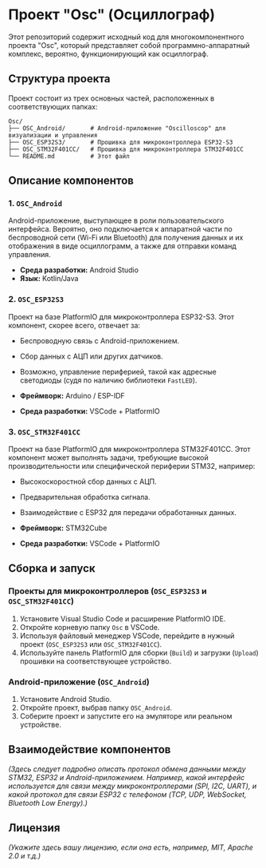 # Проект "Osc" (Осциллограф)

Этот репозиторий содержит исходный код для многокомпонентного проекта "Osc", который представляет собой программно-аппаратный комплекс, вероятно, функционирующий как осциллограф.

## Структура проекта

Проект состоит из трех основных частей, расположенных в соответствующих папках:

```
Osc/
├── OSC_Android/       # Android-приложение "Oscilloscop" для визуализации и управления
├── OSC_ESP32S3/       # Прошивка для микроконтроллера ESP32-S3
├── OSC_STM32F401CC/   # Прошивка для микроконтроллера STM32F401CC
└── README.md          # Этот файл
```

## Описание компонентов

### 1. `OSC_Android`

Android-приложение, выступающее в роли пользовательского интерфейса. Вероятно, оно подключается к аппаратной части по беспроводной сети (Wi-Fi или Bluetooth) для получения данных и их отображения в виде осциллограмм, а также для отправки команд управления.

-   **Среда разработки:** Android Studio
-   **Язык:** Kotlin/Java

### 2. `OSC_ESP32S3`

Проект на базе PlatformIO для микроконтроллера ESP32-S3. Этот компонент, скорее всего, отвечает за:
-   Беспроводную связь с Android-приложением.
-   Сбор данных с АЦП или других датчиков.
-   Возможно, управление периферией, такой как адресные светодиоды (судя по наличию библиотеки `FastLED`).

-   **Фреймворк:** Arduino / ESP-IDF
-   **Среда разработки:** VSCode + PlatformIO

### 3. `OSC_STM32F401CC`

Проект на базе PlatformIO для микроконтроллера STM32F401CC. Этот компонент может выполнять задачи, требующие высокой производительности или специфической периферии STM32, например:
-   Высокоскоростной сбор данных с АЦП.
-   Предварительная обработка сигнала.
-   Взаимодействие с ESP32 для передачи обработанных данных.

-   **Фреймворк:** STM32Cube
-   **Среда разработки:** VSCode + PlatformIO

## Сборка и запуск

### Проекты для микроконтроллеров (`OSC_ESP32S3` и `OSC_STM32F401CC`)

1.  Установите Visual Studio Code и расширение PlatformIO IDE.
2.  Откройте корневую папку `Osc` в VSCode.
3.  Используя файловый менеджер VSCode, перейдите в нужный проект (`OSC_ESP32S3` или `OSC_STM32F401CC`).
4.  Используйте панель PlatformIO для сборки (`Build`) и загрузки (`Upload`) прошивки на соответствующее устройство.

### Android-приложение (`OSC_Android`)

1.  Установите Android Studio.
2.  Откройте проект, выбрав папку `OSC_Android`.
3.  Соберите проект и запустите его на эмуляторе или реальном устройстве.

## Взаимодействие компонентов

*(Здесь следует подробно описать протокол обмена данными между STM32, ESP32 и Android-приложением. Например, какой интерфейс используется для связи между микроконтроллерами (SPI, I2C, UART), и какой протокол для связи ESP32 с телефоном (TCP, UDP, WebSocket, Bluetooth Low Energy).)*

## Лицензия

*(Укажите здесь вашу лицензию, если она есть, например, MIT, Apache 2.0 и т.д.)*